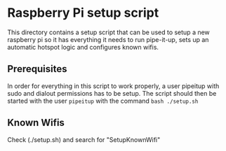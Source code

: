 # Raspberry Pi setup script

This directory contains a setup script that can be used to setup a new raspberry pi so it has everything it needs to run
pipe-it-up, sets up an automatic hotspot logic and configures known wifis.

## Prerequisites
In order for everything in this script to work properly, a user pipeitup with sudo and dialout permissions has to be
setup. The script should then be started with the user `pipeitup` with the command `bash ./setup.sh`

## Known Wifis
Check (./setup.sh) and search for "SetupKnownWifi"
